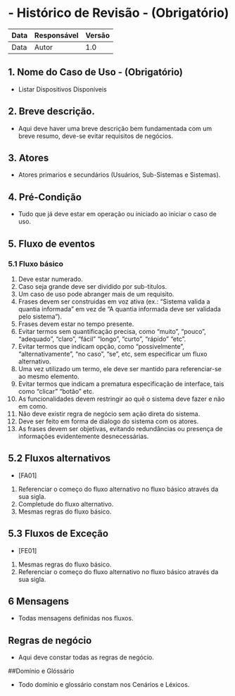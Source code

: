 
# - Histórico de Revisão - (Obrigatório)
Data | Responsável | Versão|
--------- | ------| --------|
Data | Autor |   1.0   |


## 1. Nome do Caso de Uso - (Obrigatório)
- Listar Dispositivos Disponíveis

## 2.  Breve descrição.
- Aqui deve haver uma breve descrição bem fundamentada com um breve resumo, deve-se evitar requisitos de negócios.

## 3.  Atores
- Atores primarios e secundários (Usuários, Sub-Sistemas e Sistemas).

## 4.  Pré-Condição
- Tudo que já deve estar em operação ou iniciado ao iniciar o caso de uso.

## 5.  Fluxo de eventos

### 5.1 Fluxo básico

1. Deve estar numerado.
2. Caso seja grande deve ser dividido por sub-titulos.
3. Um caso de uso pode abranger mais de um requisito.
4. Frases devem ser construidas em voz ativa (ex.: “Sistema valida a quantia informada”
em vez de “A quantia informada deve ser validada pelo sistema”).
5. Frases devem estar no tempo presente.
6. Evitar termos sem quantificação precisa, como “muito”, “pouco”,
“adequado”, “claro”, “fácil” “longo”, “curto”, “rápido” “etc”.
7. Evitar termos que indicam opção, como “possivelmente”,
“alternativamente”, “no caso”, “se”, etc, sem especificar um fluxo alternativo.
8. Uma vez utilizado um termo, ele deve ser mantido para referenciar-se ao mesmo
elemento.
9. Evitar termos que indicam a prematura especificação de interface, tais como
“clicar” “botão” etc.
10. As funcionalidades devem restringir  ao quê o sistema deve fazer e não em como.
11. Não deve existir regra de negócio sem ação direta do sistema.
12. Deve ser feito em forma de dialogo do sistema com os atores.
13. As frases devem ser objetivas, evitando redundâncias ou presença de
informações evidentemente desnecessárias.

## 5.2 Fluxos alternativos

- [FA01]
1. Referenciar o começo do fluxo alternativo no fluxo básico através da sua sigla.
2. Completude do fluxo alternativo.
3. Mesmas regras do fluxo básico.

## 5.3 Fluxos de Exceção
- [FE01]
1. Mesmas regras do fluxo básico.
2. Referenciar o começo do fluxo alternativo no fluxo básico através da sua sigla.


## 6 Mensagens
- Todas mensagens definidas nos fluxos.


## Regras de negócio
- Aqui deve constar todas as regras de negócio.

##Domínio e Glóssário
- Todo domínio e glossário constam nos Cenários e Léxicos.

